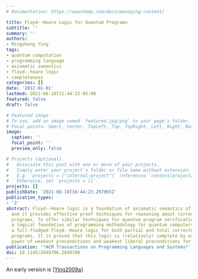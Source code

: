 ```yaml
---
# Documentation: https://wowchemy.com/docs/managing-content/

title: Floyd--Hoare Logic for Quantum Programs
subtitle: ''
summary: ''
authors:
- Mingsheng Ying
tags:
- quantum computation
- programming language
- axiomatic semantics
- floyd--hoare logic
- completeness
categories: []
date: '2012-01-01'
lastmod: 2021-08-16T11:44:23-05:00
featured: false
draft: false

# Featured image
# To use, add an image named `featured.jpg/png` to your page's folder.
# Focal points: Smart, Center, TopLeft, Top, TopRight, Left, Right, BottomLeft, Bottom, BottomRight.
image:
  caption: ''
  focal_point: ''
  preview_only: false

# Projects (optional).
#   Associate this post with one or more of your projects.
#   Simply enter your project's folder or file name without extension.
#   E.g. `projects = ["internal-project"]` references `content/project/deep-learning/index.md`.
#   Otherwise, set `projects = []`.
projects: []
publishDate: '2021-08-16T16:44:23.297965Z'
publication_types:
- '2'
abstract: Floyd--Hoare logic is a foundation of axiomatic semantics of classical programs,
  and it provides effective proof techniques for reasoning about correctness of classical
  programs. To offer similar techniques for quantum program verification and to build
  a logical foundation of programming methodology for quantum computers, we develop
  a full-fledged Floyd--Hoare logic for both partial and total correctness of quantum
  programs. It is proved that this logic is (relatively) complete by exploiting the
  power of weakest preconditions and weakest liberal preconditions for quantum programs.
publication: '*ACM Transactions on Programming Languages and Systems*'
doi: 10.1145/2049706.2049708
---
```

An early version is [[Ying2009a](../Ying2009a)]
